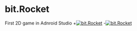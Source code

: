 # bit.Rocket
 First 2D game in Adnroid Studio
 +[![bit.Rocket](https://img.youtube.com/vi/jVq0mGxV2_w&t/0.jpg)](https://youtu.be/jVq0mGxV2_w)
 -[![bit.Rocket](https://img.youtube.com/vi/jVq0mGxV2_w/0.jpg)](https://youtu.be/jVq0mGxV2_w)
